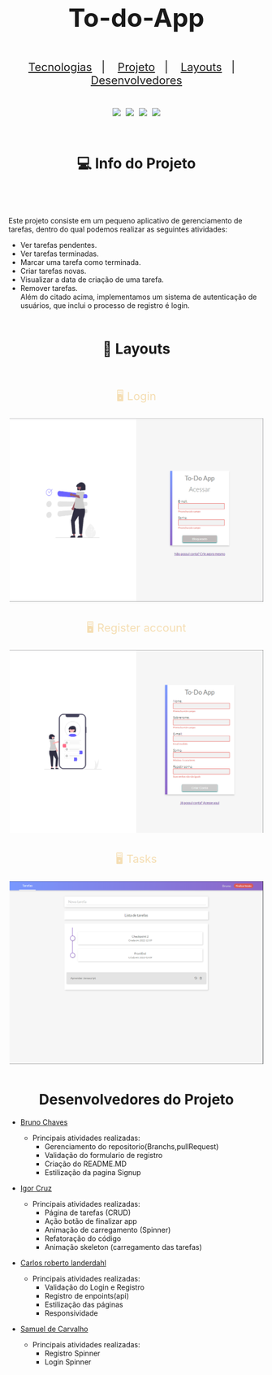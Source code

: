 <h1 align="center" style="font-size: 50px"> To-do-App</h1>

<p align="center" style="font-size: 22px; padding: 20px">
  <a href="#tecnologies">Tecnologias</a>&nbsp;&nbsp;&nbsp;|&nbsp;&nbsp;&nbsp;
  <a href="#projects">Projeto</a>&nbsp;&nbsp;&nbsp;|&nbsp;&nbsp;&nbsp;
  <a href="#layouts">Layouts</a>&nbsp;&nbsp;&nbsp;|&nbsp;&nbsp;&nbsp;
  <a href="#developers">Desenvolvedores</a>
</p>

<div id="tecnologies" style="margin-bottom: 30px">

<div align="center" style="display:flex; justify-content:center; gap: 10px; flex-wrap:wrap; ">
<img src="https://img.shields.io/badge/JavaScript-323330?style=for-the-badge&logo=javascript&logoColor=F7DF1E">
<img src="https://img.shields.io/badge/Node.js-43853D?style=for-the-badge&logo=node.js&logoColor=white">
<img src="https://img.shields.io/badge/HTML5-E34F26?style=for-the-badge&logo=html5&logoColor=white">
<img src="https://img.shields.io/badge/CSS3-1572B6?style=for-the-badge&logo=css3&logoColor=white">
</div>


<br>



<br>

<div id="projects">
<h1 align="center">💻 Info do Projeto</h1> 
<p style="font-size: 18px; padding: 20px">

Este projeto consiste em um pequeno aplicativo de gerenciamento de tarefas, dentro do qual podemos realizar as seguintes atividades:<br>
- Ver tarefas pendentes.<br>
- Ver tarefas terminadas.<br>
- Marcar uma tarefa como terminada.<br>
- Criar tarefas novas.<br>
- Visualizar a data de criação de uma tarefa.<br>
- Remover tarefas.<br>
Além do citado acima, implementamos um sistema de autenticação de usuários, que inclui o processo de registro é login.

</p>

<h1 align="center" style="padding:20px">🔖 Layouts</h1>

<section align="center" style="display:flex; align-itens:center; justify-content:center; gap: 10px; flex-wrap:wrap; text-align: center; margin-bottom: 50px">

<div>
    <p style="color: wheat; font-size: 22px">🖥️ Login</p>
    <img src="./assets/icons/Todo-login.PNG" width="500px">
</div>

<div >
<p  style="color: wheat; font-size: 22px;">🖥️ Register account</p>
<img src="./assets/icons/todo-register.PNG" width="500px">
</div>

<div>
<p style="color: wheat; font-size: 22px">🖥️ Tasks</p>
<img src="./assets/icons/todo-tasks.PNG" width="500px">
</div>

</section>

<div id="developers">
  <h1 align="center">Desenvolvedores do Projeto</h1>

- [Bruno Chaves](https://www.linkedin.com/in/bchavs12/)
    - Principais atividades realizadas:
        - Gerenciamento do repositorio(Branchs,pullRequest)
        - Validação do formulario de registro
        - Criação do README.MD
        - Estilização da pagina Signup
        
- [Igor Cruz](https://github.com/IgorFreitasCruz)
    - Principais atividades realizadas:
        - Página de tarefas (CRUD)
        - Ação botão de finalizar app
        - Animação de carregamento (Spinner)
        - Refatoração do código
        - Animação skeleton (carregamento das tarefas)

- [Carlos roberto landerdahl](https://github.com/Carlos-Landerdahl)
    - Principais atividades realizadas:
        -  Validação do Login e Registro
        -  Registro de enpoints(api)
        -  Estilização das páginas
        -  Responsividade
          
- [Samuel de Carvalho](https://www.linkedin.com/mwlite/in/samuel-carvalho-6582521bb)
    - Principais atividades realizadas:
        -  Registro Spinner
        -  Login Spinner
  </ul>
</div>
